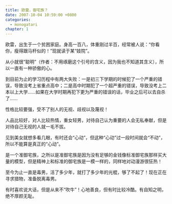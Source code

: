 ```yaml
---
title: 欧雷，御宅族？
date: 2007-10-04 10:59:00 +0800
categories:
  - monogatari
chapter: 1
---
```


欧雷，出生于一个贫困家庭。身高一百八，体重刚过半百，经常被人说：“你看你，瘦得跟马杆似的！”现就读于某“妓院”。

从小就很“聪明”（作者：不用琢磨这个引号的含义，因为我也不知道其含义），所以一直有一种骄傲的心。

到目前为止的学习历程中有两大失败：一是初三下学期的时候犯了一个严重的错误，导致没考上省重点高中；二是高中时期犯了一个超严重的错误，导致没考上二本以上大学……如果在大学时期再犯下更为严重的错误的话，毕业之后可以去自杀了…… 

性格比较要强，受不了别人的无视、歧视以及蔑视！

人品比较好，对人比较热情，重女轻男，对待自己认为重要的人会无私奉献，但是对待自己无视的人就一毛不拔。

见到美女就想多看几眼，有时还会“心动”，但这种“心动”过一段时间就会“不动”，所以不能算是真正的“心动”。

是一个准御宅族，之所以是准御宅族是因为没有足够的金钱像标准御宅族那样买大量的模型，但是精神上和标准的御宅族是一模一样的，同样地对动漫游很狂热！

至今为止一直是毒男，活了多少年，就打了多少年的光棍，够了不起了！现在正在寻求猎物，准备脱离毒男。

有时喜欢说大话，但是从来不“吹牛”！心地善良，但有时比较冷酷。有自知之明，绝不厚颜无耻。
